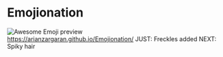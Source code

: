 # Emojionation
![Awesome Emoji preview](https://arianzargaran.github.io/Emojionation/stylings/preview/firstpreview.png)
<br>
https://arianzargaran.github.io/Emojionation/
JUST: Freckles added
NEXT: Spiky hair
